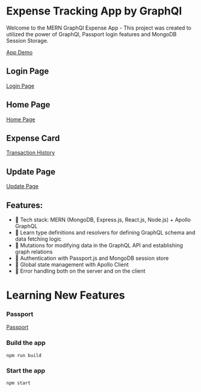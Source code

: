 # Expense Tracking App by GraphQl

Welcome to the MERN GraphQl Expense App - This project was created to utilized the power of GraphQl, Passport login features and MongoDB Session Storage.

[App Demo](https://etracker-tsio.onrender.com/)

## Login Page

[Login Page](/images/screenshots/login.page.png)

## Home Page

[Home Page](/images/screenshots/home.page.png)

## Expense Card

[Transaction History](/images/screenshots/transaction.page.png)

## Update Page

[Update Page](/images/screenshots/update.page.png)

## Features:

- 🌟 Tech stack: MERN (MongoDB, Express.js, React.js, Node.js) + Apollo GraphQL
- 📝 Learn type definitions and resolvers for defining GraphQL schema and data fetching logic
- 🔄 Mutations for modifying data in the GraphQL API and establishing graph relations
- 🎃 Authentication with Passport.js and MongoDB session store
- 🚀 Global state management with Apollo Client
- 🐞 Error handling both on the server and on the client

# Learning New Features

### Passport

[Passport](/images/passort_image_notes.png)

### Build the app

```shell
npm run build
```

### Start the app

```shell
npm start
```
